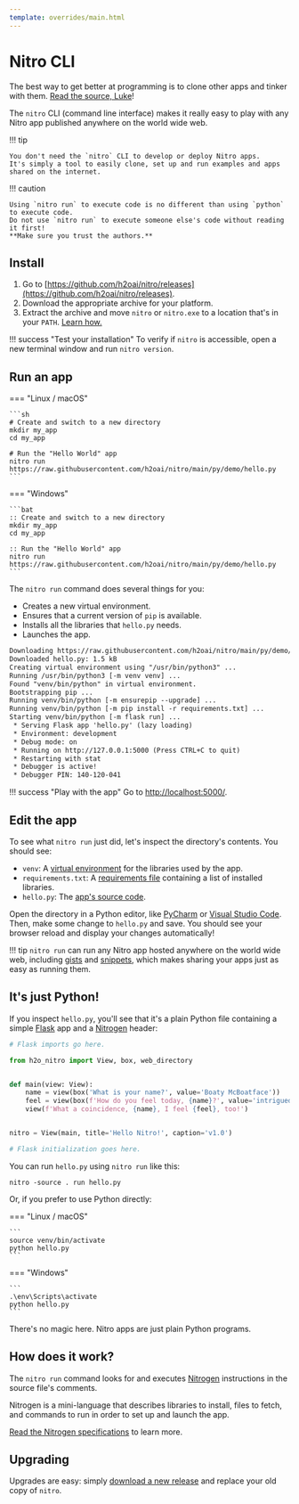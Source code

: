 ```yaml
---
template: overrides/main.html
---
```

# Nitro CLI

The best way to get better at programming is to clone other apps and tinker with them.
[Read the source, Luke](https://blog.codinghorror.com/learn-to-read-the-source-luke/)!

The `nitro` CLI (command line interface) makes it really easy to play with any Nitro app published anywhere on the world wide web.

!!! tip

    You don't need the `nitro` CLI to develop or deploy Nitro apps. 
    It's simply a tool to easily clone, set up and run examples and apps shared on the internet.

!!! caution

    Using `nitro run` to execute code is no different than using `python` to execute code.
    Do not use `nitro run` to execute someone else's code without reading it first!
    **Make sure you trust the authors.** 

## Install

1. Go to [https://github.com/h2oai/nitro/releases](https://github.com/h2oai/nitro/releases).
2. Download the appropriate archive for your platform.
3. Extract the archive and move `nitro` or `nitro.exe` to a location that's in your `PATH`. [Learn how.](reference/appendix.md#add-cli-to-path)

!!! success "Test your installation"
    To verify if `nitro` is accessible, open a new terminal window and run `nitro version`.

## Run an app

=== "Linux / macOS"

    ```sh
    # Create and switch to a new directory
    mkdir my_app
    cd my_app

    # Run the "Hello World" app
    nitro run https://raw.githubusercontent.com/h2oai/nitro/main/py/demo/hello.py
    ```

=== "Windows"

    ```bat
    :: Create and switch to a new directory
    mkdir my_app
    cd my_app

    :: Run the "Hello World" app
    nitro run https://raw.githubusercontent.com/h2oai/nitro/main/py/demo/hello.py
    ```

The `nitro run` command does several things for you:

- Creates a new virtual environment.
- Ensures that a current version of `pip` is available.
- Installs all the libraries that `hello.py` needs.
- Launches the app.

```txt
Downloading https://raw.githubusercontent.com/h2oai/nitro/main/py/demo/hello.py
Downloaded hello.py: 1.5 kB
Creating virtual environment using "/usr/bin/python3" ...
Running /usr/bin/python3 [-m venv venv] ...
Found "venv/bin/python" in virtual environment.
Bootstrapping pip ...
Running venv/bin/python [-m ensurepip --upgrade] ...
Running venv/bin/python [-m pip install -r requirements.txt] ...
Starting venv/bin/python [-m flask run] ...
 * Serving Flask app 'hello.py' (lazy loading)
 * Environment: development
 * Debug mode: on
 * Running on http://127.0.0.1:5000 (Press CTRL+C to quit)
 * Restarting with stat
 * Debugger is active!
 * Debugger PIN: 140-120-041
```

!!! success "Play with the app"
    Go to [http://localhost:5000/](http://localhost:5000/).

## Edit the app

To see what `nitro run` just did, let's inspect the directory's contents. You should see:

- `venv`: A [virtual environment](https://docs.python.org/3/library/venv.html) for the libraries used by the app.
- `requirements.txt`: A [requirements file](https://pip.pypa.io/en/stable/user_guide/#requirements-files) containing a
  list of installed libraries.
- `hello.py`: The [app's source code](https://github.com/h2oai/nitro/blob/main/py/demo/hello.py).

Open the directory in a Python editor, like [PyCharm](https://www.jetbrains.com/pycharm/)
or [Visual Studio Code](https://code.visualstudio.com/). Then, make some change to `hello.py` and save. You should see
your browser reload and display your changes automatically!

!!! tip
    `nitro run` can run any Nitro app hosted anywhere on the world wide web, including [gists](https://gist.github.com/)
    and [snippets](https://gitlab.com/explore/snippets), which makes sharing your apps just as easy as running them.

## It's just Python!

If you inspect `hello.py`, you'll see that it's a plain Python file containing a
simple [Flask](https://flask.palletsprojects.com/) app and a [Nitrogen](reference/nitrogen.md) header:

```py
# Flask imports go here.

from h2o_nitro import View, box, web_directory


def main(view: View):
    name = view(box('What is your name?', value='Boaty McBoatface'))
    feel = view(box(f'How do you feel today, {name}?', value='intrigued'))
    view(f'What a coincidence, {name}, I feel {feel}, too!')


nitro = View(main, title='Hello Nitro!', caption='v1.0')

# Flask initialization goes here.
```

You can run `hello.py` using `nitro run` like this:

```
nitro -source . run hello.py
```

Or, if you prefer to use Python directly:

=== "Linux / macOS"

    ```
    source venv/bin/activate
    python hello.py
    ```

=== "Windows"


    ```
    .\env\Scripts\activate
    python hello.py
    ```

There's no magic here. Nitro apps are just plain Python programs.

## How does it work?

The `nitro run` command looks for and executes [Nitrogen](reference/nitrogen.md) instructions in the source file's comments.

Nitrogen is a mini-language that describes libraries to install, files to fetch, and commands to run in order to 
set up and launch the app.

[Read the Nitrogen specifications](reference/nitrogen.md) to learn more.

## Upgrading

Upgrades are easy: simply [download a new release](https://github.com/h2oai/nitro/releases) and replace your old copy
of `nitro`.


